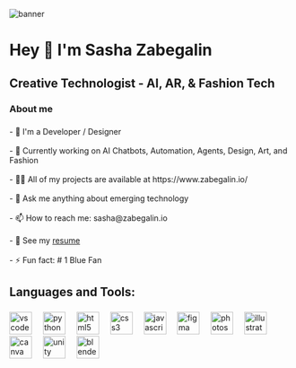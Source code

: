 ![banner](sasha.gif)

###

<h1 align="left">Hey 👋 I'm Sasha Zabegalin</h1>

###

<h2 align="left">Creative Technologist - AI, AR, & Fashion Tech</h2>


###

<h3 align="left">About me</h3>

###

<p align="left">
- 🎨 I'm a Developer / Designer<br><br>
- 🔭 Currently working on AI Chatbots, Automation, Agents, Design, Art, and Fashion<br><br>
- 👨‍💻 All of my projects are available at https://www.zabegalin.io/<br><br>
- 💬 Ask me anything about emerging technology<br><br>
- 📫 How to reach me: sasha@zabegalin.io<br><br>
- 📄 See my <a href="https://drive.google.com/file/d/1M-Kj-LUZXtjafrQGPrEuDClpxRt1br0h/view?usp=sharing">resume</a> <br><br>
- ⚡ Fun fact: # 1 Blue Fan
</p>

###

<h2 align="left">Languages and Tools:</h2>

###

<div align="left">
  <img src="https://cdn.jsdelivr.net/gh/devicons/devicon/icons/vscode/vscode-original.svg" height="40" alt="vscode logo"  />
  <img width="12" />
  <img src="https://cdn.jsdelivr.net/gh/devicons/devicon/icons/python/python-original.svg" height="40" alt="python logo"  />
  <img width="12" />
  <img src="https://cdn.jsdelivr.net/gh/devicons/devicon/icons/html5/html5-original.svg" height="40" alt="html5 logo"  />
  <img width="12" />
  <img src="https://cdn.jsdelivr.net/gh/devicons/devicon/icons/css3/css3-original.svg" height="40" alt="css3 logo"  />
  <img width="12" />
  <img src="https://cdn.jsdelivr.net/gh/devicons/devicon/icons/javascript/javascript-original.svg" height="40" alt="javascript logo"  />
  <img width="12" />
  <img src="https://cdn.jsdelivr.net/gh/devicons/devicon/icons/figma/figma-original.svg" height="40" alt="figma logo"  />
  <img width="12" />
  <img src="https://cdn.freebiesupply.com/logos/large/2x/adobe-photoshop-cs6-logo-svg-vector.svg" height="40" alt="photoshop logo"  />
  <img width="12" />
  <img src="https://cdn.jsdelivr.net/gh/devicons/devicon/icons/illustrator/illustrator-line.svg" height="40" alt="illustrator logo"  />
  <img width="12" />
  <img src="https://cdn.jsdelivr.net/gh/devicons/devicon/icons/canva/canva-original.svg" height="40" alt="canva logo"  />
  <img width="12" />
  <img src="https://cdn.jsdelivr.net/gh/devicons/devicon/icons/unity/unity-original.svg" height="40" alt="unity logo"  />
  <img width="12" />
  <img src="https://cdn.jsdelivr.net/gh/devicons/devicon/icons/blender/blender-original.svg" height="40" alt="blender logo"  />
</div>

###
